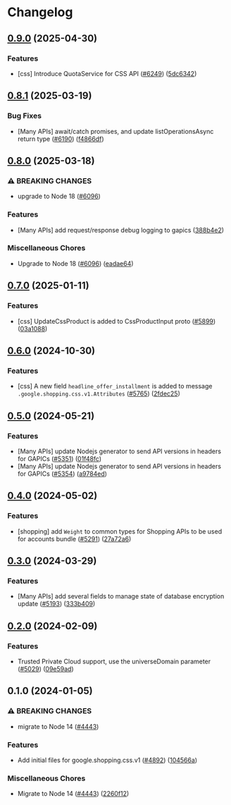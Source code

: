 # Changelog

## [0.9.0](https://github.com/googleapis/google-cloud-node/compare/css-v0.8.1...css-v0.9.0) (2025-04-30)


### Features

* [css] Introduce QuotaService for CSS API ([#6249](https://github.com/googleapis/google-cloud-node/issues/6249)) ([5dc6342](https://github.com/googleapis/google-cloud-node/commit/5dc634291b5ae5f427479d718bf0b961ca5f0ad8))

## [0.8.1](https://github.com/googleapis/google-cloud-node/compare/css-v0.8.0...css-v0.8.1) (2025-03-19)


### Bug Fixes

* [Many APIs] await/catch promises, and update listOperationsAsync return type ([#6190](https://github.com/googleapis/google-cloud-node/issues/6190)) ([f4866df](https://github.com/googleapis/google-cloud-node/commit/f4866dfa6ab481163150f54928a9857d2dfef948))

## [0.8.0](https://github.com/googleapis/google-cloud-node/compare/css-v0.7.0...css-v0.8.0) (2025-03-18)


### ⚠ BREAKING CHANGES

* upgrade to Node 18 ([#6096](https://github.com/googleapis/google-cloud-node/issues/6096))

### Features

* [Many APIs] add request/response debug logging to gapics ([388b4e2](https://github.com/googleapis/google-cloud-node/commit/388b4e20329b7f6fc0dd061dddff573c45104213))


### Miscellaneous Chores

* Upgrade to Node 18 ([#6096](https://github.com/googleapis/google-cloud-node/issues/6096)) ([eadae64](https://github.com/googleapis/google-cloud-node/commit/eadae64d54e07aa2c65097ea52e65008d4e87436))

## [0.7.0](https://github.com/googleapis/google-cloud-node/compare/css-v0.6.0...css-v0.7.0) (2025-01-11)


### Features

* [css] UpdateCssProduct is added to CssProductInput proto ([#5899](https://github.com/googleapis/google-cloud-node/issues/5899)) ([03a1088](https://github.com/googleapis/google-cloud-node/commit/03a1088042afdc6e48b4c0a0b29b22a76e687ccf))

## [0.6.0](https://github.com/googleapis/google-cloud-node/compare/css-v0.5.0...css-v0.6.0) (2024-10-30)


### Features

* [css] A new field `headline_offer_installment` is added to message `.google.shopping.css.v1.Attributes` ([#5765](https://github.com/googleapis/google-cloud-node/issues/5765)) ([2fdec25](https://github.com/googleapis/google-cloud-node/commit/2fdec25aba6fc7457e77d11ee24f2f79f262a618))

## [0.5.0](https://github.com/googleapis/google-cloud-node/compare/css-v0.4.0...css-v0.5.0) (2024-05-21)


### Features

* [Many APIs] update Nodejs generator to send API versions in headers for GAPICs ([#5351](https://github.com/googleapis/google-cloud-node/issues/5351)) ([01f48fc](https://github.com/googleapis/google-cloud-node/commit/01f48fce63ec4ddf801d59ee2b8c0db9f6fb8372))
* [Many APIs] update Nodejs generator to send API versions in headers for GAPICs ([#5354](https://github.com/googleapis/google-cloud-node/issues/5354)) ([a9784ed](https://github.com/googleapis/google-cloud-node/commit/a9784ed3db6ee96d171762308bbbcd57390b6866))

## [0.4.0](https://github.com/googleapis/google-cloud-node/compare/css-v0.3.0...css-v0.4.0) (2024-05-02)


### Features

* [shopping] add `Weight` to common types for Shopping APIs to be used for accounts bundle ([#5291](https://github.com/googleapis/google-cloud-node/issues/5291)) ([27a72a6](https://github.com/googleapis/google-cloud-node/commit/27a72a6d16079ff025b4a9ac702c6d1bffd017ce))

## [0.3.0](https://github.com/googleapis/google-cloud-node/compare/css-v0.2.0...css-v0.3.0) (2024-03-29)


### Features

* [Many APIs] add several fields to manage state of database encryption update ([#5193](https://github.com/googleapis/google-cloud-node/issues/5193)) ([333b409](https://github.com/googleapis/google-cloud-node/commit/333b40951a255ecfab249bd6e7ace5877270ec85))

## [0.2.0](https://github.com/googleapis/google-cloud-node/compare/css-v0.1.0...css-v0.2.0) (2024-02-09)


### Features

* Trusted Private Cloud support, use the universeDomain parameter  ([#5029](https://github.com/googleapis/google-cloud-node/issues/5029)) ([09e59ad](https://github.com/googleapis/google-cloud-node/commit/09e59ad6e34001a33d01894ccd5a0643f1a84883))

## 0.1.0 (2024-01-05)


### ⚠ BREAKING CHANGES

* migrate to Node 14 ([#4443](https://github.com/googleapis/google-cloud-node/issues/4443))

### Features

* Add initial files for google.shopping.css.v1 ([#4892](https://github.com/googleapis/google-cloud-node/issues/4892)) ([104566a](https://github.com/googleapis/google-cloud-node/commit/104566a4eb00aa2d91f24f98a1e0f0ec761e8471))


### Miscellaneous Chores

* Migrate to Node 14 ([#4443](https://github.com/googleapis/google-cloud-node/issues/4443)) ([2260f12](https://github.com/googleapis/google-cloud-node/commit/2260f12543d171bda95345e53475f5f0fdc45770))
